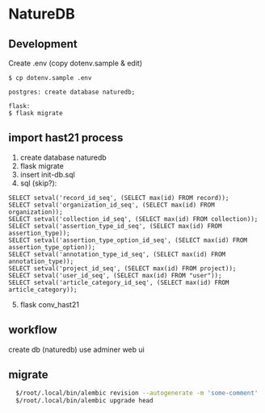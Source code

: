 # NatureDB


## Development

Create .env (copy dotenv.sample & edit)

```
$ cp dotenv.sample .env

postgres: create database naturedb;

flask:
$ flask migrate
```


## import hast21 process

1. create database naturedb
2. flask migrate
3. insert init-db.sql
4. sql (skip?):
```
SELECT setval('record_id_seq', (SELECT max(id) FROM record));
SELECT setval('organization_id_seq', (SELECT max(id) FROM organization));
SELECT setval('collection_id_seq', (SELECT max(id) FROM collection));
SELECT setval('assertion_type_id_seq', (SELECT max(id) FROM assertion_type));
SELECT setval('assertion_type_option_id_seq', (SELECT max(id) FROM assertion_type_option));
SELECT setval('annotation_type_id_seq', (SELECT max(id) FROM annotation_type));
SELECT setval('project_id_seq', (SELECT max(id) FROM project));
SELECT setval('user_id_seq', (SELECT max(id) FROM "user"));
SELECT setval('article_category_id_seq', (SELECT max(id) FROM article_category));
```
5. flask conv_hast21




## workflow

create db (naturedb) use adminer web ui


## migrate

```bash
  $/root/.local/bin/alembic revision --autogenerate -m 'some-comment'
  $/root/.local/bin/alembic upgrade head
```
